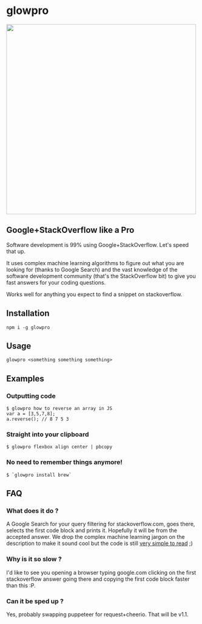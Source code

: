 # glowpro

<img src="https://i.redd.it/25g5hhmmayx21.jpg" height="500" />

## Google+StackOverflow like a Pro

Software development is 99% using Google+StackOverflow. Let's speed that up.

It uses complex machine learning algorithms to figure out what you are looking for (thanks to Google Search) and the vast knowledge of the software development community (that's the StackOverflow bit) to give you fast answers for your coding questions.

Works well for anything you expect to find a snippet on stackoverflow.

## Installation

```
npm i -g glowpro
```

## Usage

```
glowpro <something something something>
```

## Examples

### Outputting code

```
$ glowpro how to reverse an array in JS
var a = [3,5,7,8];
a.reverse(); // 8 7 5 3
```

### Straight into your clipboard

```
$ glowpro flexbox align center | pbcopy
```

### No need to remember things anymore!

```
$ `glowpro install brew`
```

## FAQ

### What does it do ?

A Google Search for your query filtering for stackoverflow.com, goes there, selects the first code block and prints it. Hopefully it will be from the accepted answer. We drop the complex machine learning jargon on the description to make it sound cool but the code is still [very simple to read](index.js) ;)

### Why is it so slow ?

I'd like to see you opening a browser typing google.com clicking on the first stackoverflow answer going there and copying the first code block faster than this :P.

### Can it be sped up ?

Yes, probably swapping puppeteer for request+cheerio. That will be v1.1.
